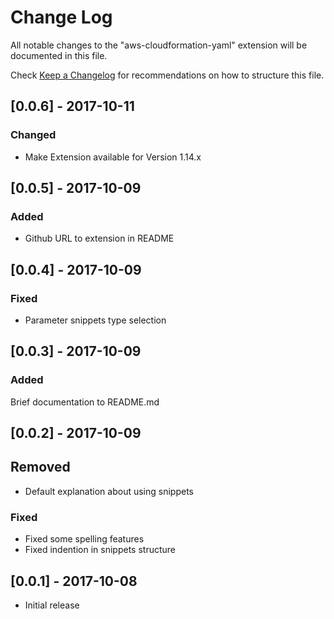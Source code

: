 # Change Log
All notable changes to the "aws-cloudformation-yaml" extension will be documented in this file.

Check [Keep a Changelog](http://keepachangelog.com/) for recommendations on how to structure this file.

## [0.0.6] - 2017-10-11
### Changed
- Make Extension available for Version 1.14.x
## [0.0.5] - 2017-10-09
### Added
- Github URL to extension in README
## [0.0.4] - 2017-10-09
### Fixed
- Parameter snippets type selection
## [0.0.3] - 2017-10-09
### Added
Brief documentation to README.md
## [0.0.2] - 2017-10-09
## Removed
- Default explanation about using snippets
### Fixed
- Fixed some spelling features
- Fixed indention in snippets structure

## [0.0.1] - 2017-10-08
- Initial release
